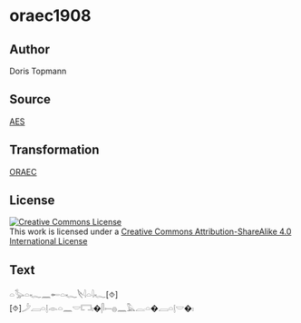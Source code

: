 # oraec1908

## Author

Doris Topmann

## Source

[AES](https://github.com/simondschweitzer/aes)

## Transformation

[ORAEC](https://oraec.github.io/)

## License

<a rel="license" href="http://creativecommons.org/licenses/by-sa/4.0/"><img alt="Creative Commons License" style="border-width:0" src="https://i.creativecommons.org/l/by-sa/4.0/88x31.png" /></a><br />This work is licensed under a <a rel="license" href="http://creativecommons.org/licenses/by-sa/4.0/">Creative Commons Attribution-ShareAlike 4.0 International License</a>

## Text

𓏏𓅭𓏏𓆑𓈖𓄡𓏏𓆑𓌸𓇋𓏏𓇋𓆑[⯑][⯑]𓌳𓐙𓏏𓊤𓁹𓏏𓈖𓎟𓉐𓏤�𓋴𓍿𓐍𓈖𓅓𓐛𓏏�𓐙𓏏𓊤𓎟�𓏤<br>
